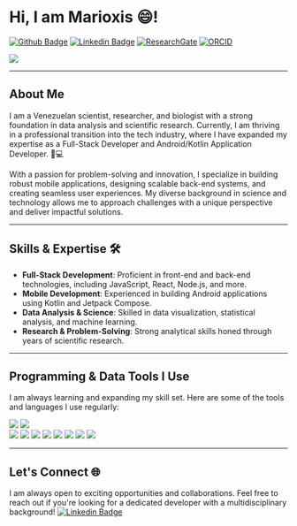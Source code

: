 # Hi, I am Marioxis 😄!

[![Github Badge](https://img.shields.io/badge/-Github-000?style=flat-square&logo=Github&logoColor=white&link=https://github.com/marioxis)](https://github.com/marioxis) 
[![Linkedin Badge](https://img.shields.io/badge/-LinkedIn-blue?style=flat-square&logo=Linkedin&logoColor=white&link=https://www.linkedin.com/in/marioxis-macias-cuyare/)](https://www.linkedin.com/in/marioxis-macias-cuyare/) 
[![ResearchGate](https://img.shields.io/badge/Research_Gate-00CCBB.svg?&style=flat-square-&logo=ResearchGate&logoColor=white&link=https://www.researchgate.net/profile/Marioxis-Macias-Cuyare)](https://www.researchgate.net/profile/Marioxis-Macias-Cuyare) 
[![ORCID](https://img.shields.io/badge/orcid-A6CE39?style=flat-square&logo=orcid&logoColor=white&link=https://orcid.org/0000-0002-7816-2830)](https://orcid.org/0000-0002-7816-2830) 

![](https://komarev.com/ghpvc/?username=marioxis&color=ff69b4)

---

## About Me

I am a Venezuelan scientist, researcher, and biologist with a strong foundation in data analysis and scientific research. Currently, I am thriving in a professional transition into the tech industry, where I have expanded my expertise as a Full-Stack Developer and Android/Kotlin Application Developer. 🚀💻

With a passion for problem-solving and innovation, I specialize in building robust mobile applications, designing scalable back-end systems, and creating seamless user experiences. My diverse background in science and technology allows me to approach challenges with a unique perspective and deliver impactful solutions.

---

## Skills & Expertise 🛠️
- **Full-Stack Development**: Proficient in front-end and back-end technologies, including JavaScript, React, Node.js, and more.
- **Mobile Development**: Experienced in building Android applications using Kotlin and Jetpack Compose.
- **Data Analysis & Science**: Skilled in data visualization, statistical analysis, and machine learning.
- **Research & Problem-Solving**: Strong analytical skills honed through years of scientific research.

---

## Programming & Data Tools I Use

I am always learning and expanding my skill set. Here are some of the tools and languages I use regularly:

![](https://img.shields.io/badge/JavaScript-323330?style=for-the-badge&logo=javascript&logoColor=F7DF1E) 
![](https://img.shields.io/badge/json-5E5C5C?style=for-the-badge&logo=json&logoColor=white)  
![](https://img.shields.io/badge/MySQL-005C84?style=for-the-badge&logo=mysql&logoColor=white) 
![](https://img.shields.io/badge/Node.js-339933?style=for-the-badge&logo=nodedotjs&logoColor=white) 
![](https://img.shields.io/badge/Python-FFD43B?style=for-the-badge&logo=python&logoColor=blue) 
![](https://img.shields.io/badge/R-276DC3?style=for-the-badge&logo=r&logoColor=white) 
![](https://img.shields.io/badge/Android-3DDC84?style=for-the-badge&logo=android&logoColor=white) 
![](https://img.shields.io/badge/Kotlin-0095D5?style=for-the-badge&logo=kotlin&logoColor=white)
![](https://img.shields.io/badge/CSS3-1572B6?style=for-the-badge&logo=css3&logoColor=white) 
![](https://img.shields.io/badge/HTML5-E34F26?style=for-the-badge&logo=html5&logoColor=white)

---

## Let's Connect 🌐

I am always open to exciting opportunities and collaborations. Feel free to reach out if you're looking for a dedicated developer with a multidisciplinary background!
[![Linkedin Badge](https://img.shields.io/badge/-LinkedIn-blue?style=flat-square&logo=Linkedin&logoColor=white&link=https://www.linkedin.com/in/marioxis-macias-cuyare/)](https://www.linkedin.com/in/marioxis-macias-cuyare/) 
